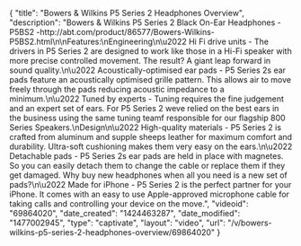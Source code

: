 {
    "title": "Bowers & Wilkins P5 Series 2 Headphones Overview",
    "description": "Bowers & Wilkins P5 Series 2 Black On-Ear Headphones - P5BS2 -http:\/\/abt.com\/product\/86577\/Bowers-Wilkins-P5BS2.html\n\nFeatures:\nEngineering\n\u2022 Hi Fi drive units - The drivers in P5 Series 2 are designed to work like those in a Hi-Fi speaker with more precise controlled movement. The result? A giant leap forward in sound quality.\n\u2022 Acoustically-optimised ear pads - P5 Series 2s ear pads feature an acoustically optimised grille pattern. This allows air to move freely through the pads reducing acoustic impedance to a minimum.\n\u2022 Tuned by experts - Tuning requires the fine judgement and an expert set of ears. For P5 Series 2 weve relied on the best ears in the business using the same tuning teamf responsible for our flagship 800 Series Speakers.\nDesign\n\u2022 High-quality materials - P5 Series 2 is crafted from aluminum and supple sheeps leather for maximum comfort and durability. Ultra-soft cushioning makes them very easy on the ears.\n\u2022 Detachable pads - P5 Series 2s ear pads are held in place with magnetes. So you can easily detach them to change the cable or replace them if they get damaged. Why buy new headphones when all you need is a new set of pads?\n\u2022 Made for iPhone - P5 Series 2 is the perfect partner for your iPhone. It comes with an easy to use Apple-approved microphone cable for taking calls and controlling your device on the move.",
    "videoid": "69864020",
    "date_created": "1424463287",
    "date_modified": "1477002945",
    "type": "captivate",
    "layout": "video",
    "url": "\/v\/bowers-wilkins-p5-series-2-headphones-overview\/69864020"
}